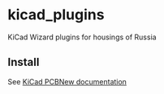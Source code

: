 # kicad_plugins
KiCad Wizard plugins for housings of Russia
## Install
See [KiCad PCBNew documentation](http://docs.kicad-pcb.org/stable/en/pcbnew.html#Footprint_Wizards)

